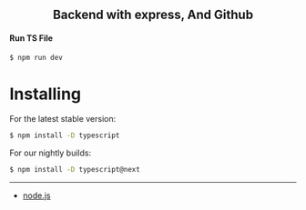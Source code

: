 <h2 align="center">Backend with express, And Github</h2>

<h4>Run TS File</h4>

```bash
$ npm run dev
```

# Installing
For the latest stable version:
```bash
$ npm install -D typescript
```
For our nightly builds:
```bash
$ npm install -D typescript@next
```
<hr>

* [node.js](https://nodejs.org/en)